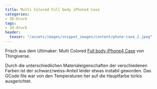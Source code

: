 ```yaml
---
title: Multi Colored Full body iPhone4 Case
categories:
- 3D-Druck 
tags:
- 3d-druck
header:
  teaser: "/assets/images/snippet_images/content/phone-case_2.jpeg" 
---
```


Frisch aus dem Ultimaker: Multi Colored [Full body iPhone4 Case](http://www.thingiverse.com/thing:42648 "http://www.thingiverse.com/thing:42648") von Thingiverse.

Durch die unterschiedlichen Materialeigenschaften der verschiedenen Farben ist der schwarz/weiss-Anteil leider etwas instabil geworden. Das GCode file war von den Temperaturen her auf die Hauptfarbe türkis ausgerichtet.
